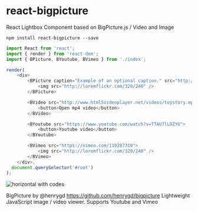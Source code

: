 # react-bigpicture
React Lightbox Component based on BigPicture.js / Video and Image

```
npm install react-bigpicture --save
```


```javascript
import React from 'react';
import { render } from 'react-dom';
import { BPicture, BYoutube, BVimeo } from './index';

render(
    <div>
        <BPicture caption="Example of an optional caption." src="http://loremflickr.com/800/600">
            <img src="http://loremflickr.com/320/240" />
        </BPicture>

        <BVideo src="http://www.html5videoplayer.net/videos/toystory.mp4">
            <button>Open mp4 video</button>
        </BVideo>

        <BYoutube src="https://www.youtube.com/watch?v=TTAU7lLDZYU">
            <button>Youtube video</button>
        </BYoutube>

        <BVimeo src="https://vimeo.com/119287310">
            <img src="http://loremflickr.com/320/240" />
        </BVimeo>
    </div>,
  document.querySelector('#root')
);
```

![horizontal with codes](https://camo.githubusercontent.com/d58922db18736731a116bc06b445cd203d1e7ad5/687474703a2f2f692e696d6775722e636f6d2f375436646e4e332e676966)

BigPicture by @henrygd https://github.com/henrygd/bigpicture
Lightweight JavaScript image / video viewer. Supports Youtube and Vimeo
